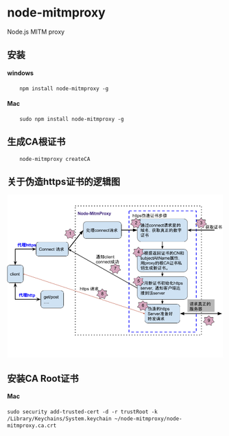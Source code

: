 # node-mitmproxy
Node.js MITM proxy

## 安装

#### windows
```
    npm install node-mitmproxy -g
```
#### Mac
```
    sudo npm install node-mitmproxy -g
```

## 生成CA根证书
```
    node-mitmproxy createCA
```

## 关于伪造https证书的逻辑图
<img src="design/node-MitmProxy https.png"/>

## 安装CA Root证书
#### Mac
```
sudo security add-trusted-cert -d -r trustRoot -k /Library/Keychains/System.keychain ~/node-mitmproxy/node-mitmproxy.ca.crt
```
